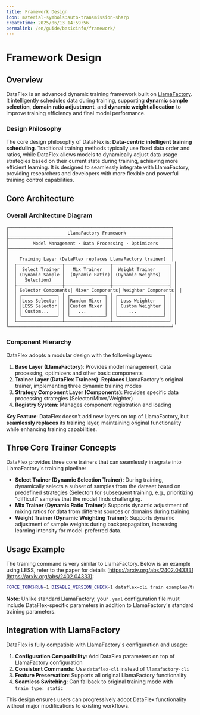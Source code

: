 ```yaml
---
title: Framework Design
icon: material-symbols:auto-transmission-sharp
createTime: 2025/06/13 14:59:56
permalink: /en/guide/basicinfo/framework/
---
```


# Framework Design

## Overview

DataFlex is an advanced dynamic training framework built on [LlamaFactory](https://github.com/hiyouga/LLaMA-Factory). It intelligently schedules data during training, supporting **dynamic sample selection**, **domain ratio adjustment**, and **dynamic weight allocation** to improve training efficiency and final model performance.

### Design Philosophy

The core design philosophy of DataFlex is: **Data-centric intelligent training scheduling**. Traditional training methods typically use fixed data order and ratios, while DataFlex allows models to dynamically adjust data usage strategies based on their current state during training, achieving more efficient learning. It is designed to seamlessly integrate with LlamaFactory, providing researchers and developers with more flexible and powerful training control capabilities.

## Core Architecture

### Overall Architecture Diagram

```
┌─────────────────────────────────────────────────────────────┐
│                      LlamaFactory Framework                 │
├─────────────────────────────────────────────────────────────┤
│         Model Management · Data Processing · Optimizers     │
├─────────────────────────────────────────────────────────────┤
│                                                             │
│    Training Layer (DataFlex replaces LlamaFactory trainer)  │
│  ┌─────────────────┬─────────────────┬─────────────────────┐ │
│  │  Select Trainer │   Mix Trainer   │  Weight Trainer     │ │
│  │ (Dynamic Sample │  (Dynamic Ratio)│ (Dynamic Weights)   │ │
│  │   Selection)    │                 │                     │ │
│  ├─────────────────┼─────────────────┼─────────────────────┤ │
│  │ Selector Components│ Mixer Components│ Weighter Components│ │
│  │ ┌─────────────┐ │ ┌─────────────┐ │ ┌─────────────────┐ │ │
│  │ │Loss Selector│ │ │Random Mixer │ │ │ Loss Weighter   │ │ │
│  │ │LESS Selector│ │ │Custom Mixer │ │ │ Custom Weighter │ │ │
│  │ │ Custom...   │ │ │   ...       │ │ │    ...          │ │ │
│  │ └─────────────┘ │ └─────────────┘ │ └─────────────────┘ │ │
│  └─────────────────┴─────────────────┴─────────────────────┘ │
└─────────────────────────────────────────────────────────────┘
```

### Component Hierarchy

DataFlex adopts a modular design with the following layers:

1. **Base Layer (LlamaFactory)**: Provides model management, data processing, optimizers and other basic components
2. **Trainer Layer (DataFlex Trainers)**: **Replaces** LlamaFactory's original trainer, implementing three dynamic training modes
3. **Strategy Component Layer (Components)**: Provides specific data processing strategies (Selector/Mixer/Weighter)
4. **Registry System**: Manages component registration and loading

**Key Feature**: DataFlex doesn't add new layers on top of LlamaFactory, but **seamlessly replaces** its training layer, maintaining original functionality while enhancing training capabilities.

## Three Core Trainer Concepts

DataFlex provides three core trainers that can seamlessly integrate into LlamaFactory's training pipeline:

- **Select Trainer (Dynamic Selection Trainer)**: During training, dynamically selects a subset of samples from the dataset based on predefined strategies (Selector) for subsequent training, e.g., prioritizing "difficult" samples that the model finds challenging.
- **Mix Trainer (Dynamic Ratio Trainer)**: Supports dynamic adjustment of mixing ratios for data from different sources or domains during training.
- **Weight Trainer (Dynamic Weighting Trainer)**: Supports dynamic adjustment of sample weights during backpropagation, increasing learning intensity for model-preferred data.

## Usage Example

The training command is very similar to LlamaFactory. Below is an example using LESS, refer to the paper for details [https://arxiv.org/abs/2402.04333](https://arxiv.org/abs/2402.04333):

```bash
FORCE_TORCHRUN=1 DISABLE_VERSION_CHECK=1 dataflex-cli train examples/train_lora/selectors/less.yaml
```

**Note**: Unlike standard LlamaFactory, your `.yaml` configuration file must include DataFlex-specific parameters in addition to LlamaFactory's standard training parameters.

## Integration with LlamaFactory

DataFlex is fully compatible with LlamaFactory's configuration and usage:

1. **Configuration Compatibility**: Add DataFlex parameters on top of LlamaFactory configuration
2. **Consistent Commands**: Use `dataflex-cli` instead of `llamafactory-cli`
3. **Feature Preservation**: Supports all original LlamaFactory functionality
4. **Seamless Switching**: Can fallback to original training mode with `train_type: static`

This design ensures users can progressively adopt DataFlex functionality without major modifications to existing workflows.
